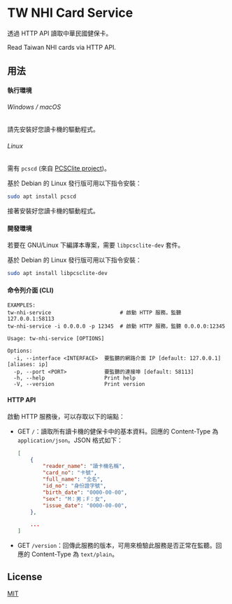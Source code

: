 TW NHI Card Service
===============

透過 HTTP API 讀取中華民國健保卡。

Read Taiwan NHI cards via HTTP API.

## 用法

#### 執行環境

###### Windows / macOS

請先安裝好您讀卡機的驅動程式。

###### Linux

需有 `pcscd` (來自 [PCSClite project](https://pcsclite.apdu.fr/))。

基於 Debian 的 Linux 發行版可用以下指令安裝：

```bash
sudo apt install pcscd
```

接著安裝好您讀卡機的驅動程式。

#### 開發環境

若要在 GNU/Linux 下編譯本專案，需要 `libpcsclite-dev` 套件。

基於 Debian 的 Linux 發行版可用以下指令安裝：

```bash
sudo apt install libpcsclite-dev
```

#### 命令列介面 (CLI)

```text
EXAMPLES:
tw-nhi-service                      # 啟動 HTTP 服務，監聽 127.0.0.1:58113
tw-nhi-service -i 0.0.0.0 -p 12345  # 啟動 HTTP 服務，監聽 0.0.0.0:12345

Usage: tw-nhi-service [OPTIONS]

Options:
  -i, --interface <INTERFACE>  要監聽的網路介面 IP [default: 127.0.0.1] [aliases: ip]
  -p, --port <PORT>            要監聽的連接埠 [default: 58113]
  -h, --help                   Print help
  -V, --version                Print version
```

#### HTTP API

啟動 HTTP 服務後，可以存取以下的端點：

* GET `/`：讀取所有讀卡機的健保卡中的基本資料。回應的 Content-Type 為 `application/json`。JSON 格式如下：
    ```json
    [
        {
            "reader_name": "讀卡機名稱",
            "card_no": "卡號",
            "full_name": "全名",
            "id_no": "身份證字號",
            "birth_date": "0000-00-00",
            "sex": "M：男；F：女",
            "issue_date": "0000-00-00",
        },
  
        ...
    ]
    ```
* GET `/version`：回傳此服務的版本，可用來檢驗此服務是否正常在監聽。回應的 Content-Type 為 `text/plain`。

## License

[MIT](LICENSE)